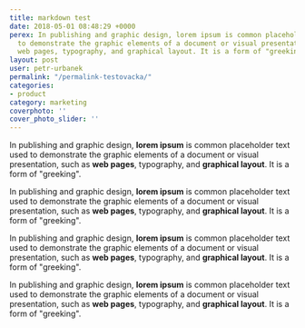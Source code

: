 ```yaml
---
title: markdown test
date: 2018-05-01 08:48:29 +0000
perex: In publishing and graphic design, lorem ipsum is common placeholder text used
  to demonstrate the graphic elements of a document or visual presentation, such as
  web pages, typography, and graphical layout. It is a form of "greeking".
layout: post
user: petr-urbanek
permalink: "/permalink-testovacka/"
categories:
- product
category: marketing
coverphoto: ''
cover_photo_slider: ''
---
```

In publishing and graphic design, **lorem ipsum** is common placeholder text used to demonstrate the graphic elements of a document or visual presentation, such as **web pages**, typography, and **graphical layout**. It is a form of "greeking".

In publishing and graphic design, **lorem ipsum** is common placeholder text used to demonstrate the graphic elements of a document or visual presentation, such as **web pages**, typography, and **graphical layout**. It is a form of "greeking".

In publishing and graphic design, **lorem ipsum** is common placeholder text used to demonstrate the graphic elements of a document or visual presentation, such as **web pages**, typography, and **graphical layout**. It is a form of "greeking".

In publishing and graphic design, **lorem ipsum** is common placeholder text used to demonstrate the graphic elements of a document or visual presentation, such as **web pages**, typography, and **graphical layout**. It is a form of "greeking".
